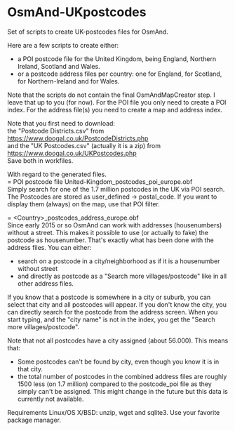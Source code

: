 # OsmAnd-UKpostcodes
Set of scripts to create UK-postcodes files for OsmAnd.

Here are a few scripts to create either:
- a POI postcode file for the United Kingdom, being England, Northern Ireland, Scotland and Wales.
- or a postcode address files per country: one for England, for Scotland, for Northern-Ireland and for Wales.

Note that the scripts do not contain the final OsmAndMapCreator step. I leave that up to you (for now). For the POI file you only need to create a POI index. For the address file(s) you need to create a map and address index.

Note that you first need to download:<br>
the "Postcode Districts.csv" from https://www.doogal.co.uk/PostcodeDistricts.php<br>
and the "UK Postcodes.csv" (actually it is a zip) from https://www.doogal.co.uk/UKPostcodes.php<br>
Save both in workfiles. 


With regard to the generated files.<br> 
= POI postcode file United-Kingdom_postcodes_poi_europe.obf<br>
Simply search for one of the 1.7 million postcodes in the UK via POI search.
The Postcodes are stored as user_defined -> postal_code. If you want to display them (always) on the map, use that POI filter.


= \<Country\>_postcodes_address_europe.obf<br>
Since early 2015 or so OsmAnd can work with addresses (housenumbers) without a street. This makes it possible to use (or actually to fake) the postcode as housenumber. That's exactly what has been done with the address files. You can either:
- search on a postcode in a city/neighborhood as if it is a housenumber without street
- and directly as postcode as a "Search more villages/postcode" like in all other address files.

If you know that a postcode is somewhere in a city or suburb, you can select that city and all postcodes will appear. If you don't know the city, you can directly search for the postcode from the address screen. When you start typing, and the "city name" is not in the index, you get the "Search more villages/postcode".

Note that not all postcodes have a city assigned (about 56.000). This means that:
- Some postcodes can't be found by city, even though you know it is in that city.
- the total number of postcodes in the combined address files are roughly 1500 less (on 1.7 million) compared to the postcode_poi file as they simply can't be assigned. This might change in the future but this data is currently not available.

Requirements Linux/OS X/BSD: unzip, wget and sqlite3. Use your favorite package manager.
